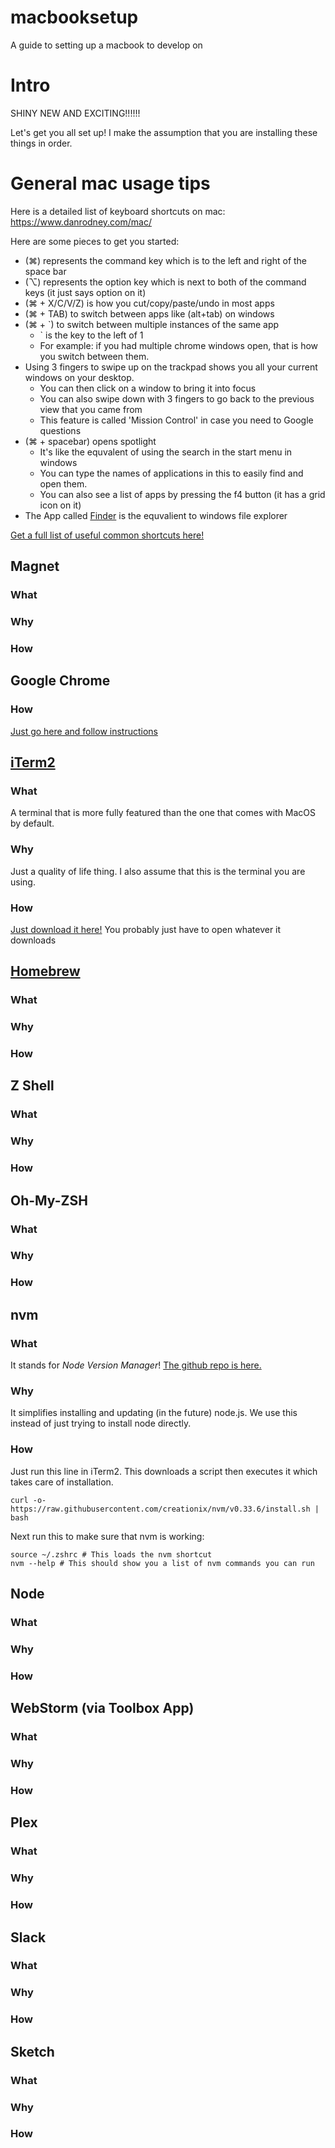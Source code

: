 # macbooksetup
A guide to setting up a macbook to develop on


# Intro
SHINY NEW AND EXCITING!!!!!!

Let's get you all set up! I make the assumption that you are installing these things in order.

# General mac usage tips
Here is a detailed list of keyboard shortcuts on mac:
https://www.danrodney.com/mac/

Here are some pieces to get you started:

* (⌘) represents the command key which is to the left and right of the space bar
* (⌥) represents the option key which is next to both of the command keys (it just says option on it)
* (⌘ + X/C/V/Z) is how you cut/copy/paste/undo in most apps
* (⌘ + TAB) to switch between apps like (alt+tab) on windows
* (⌘ + \`) to switch between multiple instances of the same app
    * \` is the key to the left of 1
    * For example: if you had multiple chrome windows open, that is how you switch between them.
* Using 3 fingers to swipe up on the trackpad shows you all your current windows on your desktop. 
    * You can then click on a window to bring it into focus
    * You can also swipe down with 3 fingers to go back to the previous view that you came from
    * This feature is called 'Mission Control' in case you need to Google questions
* (⌘ + spacebar) opens spotlight
   * It's like the equvalent of using the search in the start menu in windows
   * You can type the names of applications in this to easily find and open them.
   * You can also see a list of apps by pressing the f4 button (it has a grid icon on it)
* The App called [Finder](https://support.apple.com/en-us/HT201732) is the equvalient to windows file explorer

[Get a full list of useful common shortcuts here!](https://www.danrodney.com/mac/)

## Magnet
### What
### Why
### How

## Google Chrome
### How
[Just go here and follow instructions](https://www.google.com/chrome/browser/desktop/index.html)

## [iTerm2](https://www.iterm2.com/)
### What
A terminal that is more fully featured than the one that comes with MacOS by default.
### Why
Just a quality of life thing. I also assume that this is the terminal you are using.
### How
[Just download it here!](https://www.iterm2.com/downloads.html) You probably just have to open whatever it downloads

## [Homebrew](https://brew.sh/)
### What
### Why
### How

## Z Shell
### What
### Why
### How

## Oh-My-ZSH
### What
### Why
### How

## nvm
### What
It stands for *Node* *Version* *Manager*! [The github repo is here.](https://github.com/creationix/nvm)
### Why
It simplifies installing and updating (in the future) node.js. We use this instead of just trying to install node directly.
### How
Just run this line in iTerm2. This downloads a script then executes it which takes care of installation.
```
curl -o- https://raw.githubusercontent.com/creationix/nvm/v0.33.6/install.sh | bash
```
Next run this to make sure that nvm is working:
```
source ~/.zshrc # This loads the nvm shortcut
nvm --help # This should show you a list of nvm commands you can run
```

## Node
### What
### Why
### How

## WebStorm (via Toolbox App)
### What
### Why
### How

## Plex
### What
### Why
### How

## Slack
### What
### Why
### How

## Sketch
### What
### Why
### How

